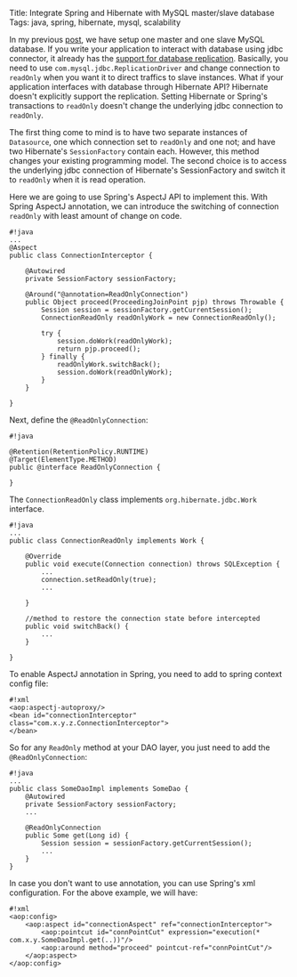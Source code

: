 Title: Integrate Spring and Hibernate with MySQL master/slave database
Tags: java, spring, hibernate, mysql, scalability

In my previous [post]({filename}/posts/Programming/2012-10-05_mysqlreplication.md), we have setup one master and one slave MySQL database. If you write your application to interact with database using jdbc connector, it already has the [support for database replication](http://dev.mysql.com/doc/refman/5.1/en/connector-j-reference-replication-connection.html). Basically, you need to use `com.mysql.jdbc.ReplicationDriver` and change connection to `readOnly` when you want it to direct traffics to slave instances. What if your application interfaces with database through Hibernate API? Hibernate doesn't explicitly support the replication. Setting Hibernate or Spring's transactions to `readOnly` doesn't change the underlying jdbc connection to `readOnly`. 

The first thing come to mind is to have two separate instances of `Datasource`, one which connection set to `readOnly` and one not; and have two Hibernate's `SessionFactory` contain each. However, this method changes your existing programming model. The second choice is to access the underlying jdbc connection of Hibernate's SessionFactory and switch it to `readOnly` when it is read operation. 

Here we are going to use Spring's AspectJ API to implement this. With Spring AspectJ annotation, we can introduce the switching of connection `readOnly` with least amount of change on code.  

    #!java
    ...
    @Aspect
    public class ConnectionInterceptor {
       
        @Autowired
        private SessionFactory sessionFactory; 

        @Around("@annotation=ReadOnlyConnection")
        public Object proceed(ProceedingJoinPoint pjp) throws Throwable {
            Session session = sessionFactory.getCurrentSession();
            ConnectionReadOnly readOnlyWork = new ConnectionReadOnly();

            try {
                session.doWork(readOnlyWork);
                return pjp.proceed();
            } finally {
                readOnlyWork.switchBack();
                session.doWork(readOnlyWork);
            }
        }
    
    }

Next, define the `@ReadOnlyConnection`:

    #!java

    @Retention(RetentionPolicy.RUNTIME)
    @Target(ElementType.METHOD)
    public @interface ReadOnlyConnection {
    
    }

The `ConnectionReadOnly` class implements `org.hibernate.jdbc.Work` interface.  

    #!java
    ...
    public class ConnectionReadOnly implements Work {
    
        @Override
        public void execute(Connection connection) throws SQLException {
            ...
            connection.setReadOnly(true);
            ...

        }

        //method to restore the connection state before intercepted
        public void switchBack() {
            ... 
        }
    
    }

To enable AspectJ annotation in Spring, you need to add to spring context config file: 

    #!xml
    <aop:aspectj-autoproxy/>
    <bean id="connectionInterceptor" class="com.x.y.z.ConnectionInterceptor">
    </bean>

So for any `ReadOnly` method at your DAO layer, you just need to add the `@ReadOnlyConnection`:

    #!java
    ...
    public class SomeDaoImpl implements SomeDao {
        @Autowired
        private SessionFactory sessionFactory;
        ...
        
        @ReadOnlyConnection
        public Some get(Long id) {
            Session session = sessionFactory.getCurrentSession();
            ...
        }
    }

In case you don't want to use annotation, you can use Spring's xml configuration. For the above example, we will have: 

    #!xml
    <aop:config>
        <aop:aspect id="connectionAspect" ref="connectionInterceptor">
            <aop:pointcut id="connPointCut" expression="execution(* com.x.y.SomeDaoImpl.get(..))"/>
            <aop:around method="proceed" pointcut-ref="connPointCut"/>
        </aop:aspect>
    </aop:config>






